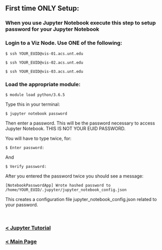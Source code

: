 ## First time ONLY Setup:

### When you use Jupyter Notebook execute this step to setup password for your Jupyter Notebook

### Login to a Viz Node. Use ONE of the following:

  ```
  $ ssh YOUR_EUID@vis-01.acs.unt.edu
  ```

  ```
  $ ssh YOUR_EUID@vis-02.acs.unt.edu
  ```

  ```
  $ ssh YOUR_EUID@vis-03.acs.unt.edu
  ```

### Load the appropriate module:

  ```
  $ module load python/3.6.5
  ```


  Type this in your terminal:

  ```
  $ jupyter notebook password
  ```

  Then enter a password. This will be the password necessary to access Jupyter Notebook. THIS IS NOT YOUR EUID PASSWORD.

  You will have to type twice, for:

  ```
  $ Enter password:
  ```
  And

  ```
  $ Verify password:
  ```

  After you entered the password twice you should see a message:

  ```
  [NotebookPasswordApp] Wrote hashed password to /home/YOUR_EUID/.jupyter/jupyter_notebook_config.json
  ```

  This creates a configuration file jupyter_notebook_config.json related to your password.
  
  
  </br>

### [< Jupyter Tutorial](https://github.com/gmihaila/unt_hpc/tree/master/jupyter_notebook)

### [< Main Page](https://github.com/gmihaila/unt_hpc)
